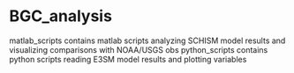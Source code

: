 # BGC_analysis
matlab_scripts contains matlab scripts analyzing SCHISM model results and visualizing comparisons with NOAA/USGS obs
python_scripts contains python scripts reading E3SM model results and plotting variables
